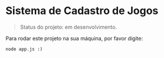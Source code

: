 # Sistema de Cadastro de Jogos

>Status do projeto: em desenvolvimento.

Para rodar este projeto na sua máquina, por favor digite:
```
node app.js :)
```

